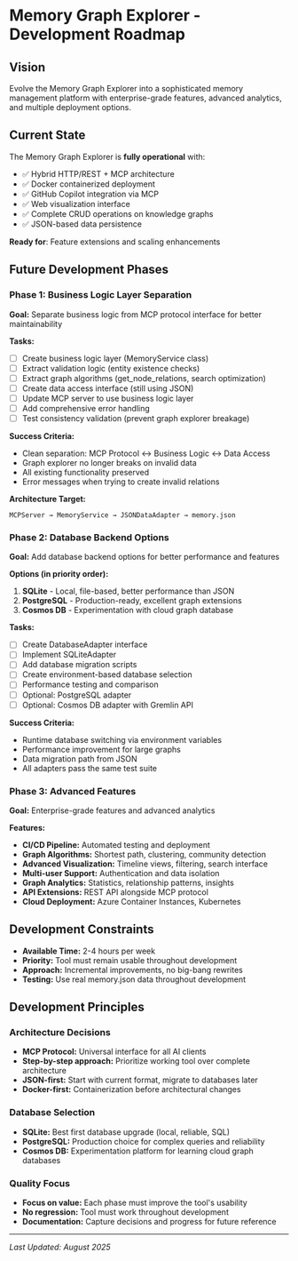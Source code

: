 # Memory Graph Explorer - Development Roadmap

## Vision

Evolve the Memory Graph Explorer into a sophisticated memory management platform with enterprise-grade features, advanced analytics, and multiple deployment options.

## Current State

The Memory Graph Explorer is **fully operational** with:

- ✅ Hybrid HTTP/REST + MCP architecture
- ✅ Docker containerized deployment  
- ✅ GitHub Copilot integration via MCP
- ✅ Web visualization interface
- ✅ Complete CRUD operations on knowledge graphs
- ✅ JSON-based data persistence

**Ready for**: Feature extensions and scaling enhancements

## Future Development Phases

### Phase 1: Business Logic Layer Separation

**Goal:** Separate business logic from MCP protocol interface for better maintainability

**Tasks:**
- [ ] Create business logic layer (MemoryService class)
- [ ] Extract validation logic (entity existence checks)
- [ ] Extract graph algorithms (get_node_relations, search optimization)
- [ ] Create data access interface (still using JSON)
- [ ] Update MCP server to use business logic layer
- [ ] Add comprehensive error handling
- [ ] Test consistency validation (prevent graph explorer breakage)

**Success Criteria:**
- Clean separation: MCP Protocol ↔ Business Logic ↔ Data Access
- Graph explorer no longer breaks on invalid data
- All existing functionality preserved
- Error messages when trying to create invalid relations

**Architecture Target:**
```
MCPServer → MemoryService → JSONDataAdapter → memory.json
```

### Phase 2: Database Backend Options

**Goal:** Add database backend options for better performance and features

**Options (in priority order):**
1. **SQLite** - Local, file-based, better performance than JSON
2. **PostgreSQL** - Production-ready, excellent graph extensions
3. **Cosmos DB** - Experimentation with cloud graph database

**Tasks:**
- [ ] Create DatabaseAdapter interface
- [ ] Implement SQLiteAdapter
- [ ] Add database migration scripts
- [ ] Create environment-based database selection
- [ ] Performance testing and comparison
- [ ] Optional: PostgreSQL adapter
- [ ] Optional: Cosmos DB adapter with Gremlin API

**Success Criteria:**
- Runtime database switching via environment variables
- Performance improvement for large graphs
- Data migration path from JSON
- All adapters pass the same test suite

### Phase 3: Advanced Features

**Goal:** Enterprise-grade features and advanced analytics

**Features:**
- **CI/CD Pipeline:** Automated testing and deployment
- **Graph Algorithms:** Shortest path, clustering, community detection
- **Advanced Visualization:** Timeline views, filtering, search interface
- **Multi-user Support:** Authentication and data isolation
- **Graph Analytics:** Statistics, relationship patterns, insights
- **API Extensions:** REST API alongside MCP protocol
- **Cloud Deployment:** Azure Container Instances, Kubernetes

## Development Constraints

- **Available Time:** 2-4 hours per week
- **Priority:** Tool must remain usable throughout development
- **Approach:** Incremental improvements, no big-bang rewrites
- **Testing:** Use real memory.json data throughout development

## Development Principles

### Architecture Decisions
- **MCP Protocol:** Universal interface for all AI clients
- **Step-by-step approach:** Prioritize working tool over complete architecture
- **JSON-first:** Start with current format, migrate to databases later
- **Docker-first:** Containerization before architectural changes

### Database Selection
- **SQLite:** Best first database upgrade (local, reliable, SQL)
- **PostgreSQL:** Production choice for complex queries and reliability
- **Cosmos DB:** Experimentation platform for learning cloud graph databases

### Quality Focus
- **Focus on value:** Each phase must improve the tool's usability
- **No regression:** Tool must work throughout development
- **Documentation:** Capture decisions and progress for future reference

---

*Last Updated: August 2025*

